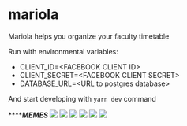 # mariola
Mariola helps you organize your faculty timetable

Run with environmental variables:
* CLIENT_ID=\<FACEBOOK CLIENT ID>
* CLIENT_SECRET=\<FACEBOOK CLIENT SECRET>
* DATABASE_URL=\<URL to postgres database>

And start developing with 
`yarn dev` command


*****************************MEMES*************************
![](http://m.memegen.com/plc33p.jpg)
![](https://pics.me.me/welcome-to-javascript-where-the-objects-are-made-up-and-13411868.png)
![](http://s2.quickmeme.com/img/fd/fdc97e92b7dbb034f35100a1ca12b4f3958fa310fe86e5b546cdf5dac830099e.jpg)
![](https://i.imgur.com/Q3cUg29.gif)
![](https://bethesignal.org/wp-content/uploads/2011/01/why-so-asynchronous-640x480.jpg)
![](https://img.devrant.com/devrant/rant/r_13596_b6ks6.jpg)
